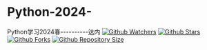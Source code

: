 # Python-2024-
Python学习2024春----------达内
[![Github Watchers](https://img.shields.io/github/watchers/HITLittleZheng/Python-2024.svg?style=flat&label=watchers&color=blue)](https://github.com/HITLittleZheng/Python-2024/watchers)  [![Github Stars](https://img.shields.io/github/stars/HITLittleZheng/Python-2024.svg?style=flat&label=stars&color=yellow)](https://github.com/HITLittleZheng/Python-2024/stargazers)  [![Github Forks](https://img.shields.io/github/forks/HITLittleZheng/Python-2024.svg?style=flat&label=forks&color=green)](https://github.com/HITLittleZheng/Python-2024/network/members)  [![Github Repository Size](https://img.shields.io/github/repo-size/HITLittleZheng/Python-2024.svg?style=flat&label=repo-size&color=orange)](https://github.com/HITLittleZheng/Python-2024)
